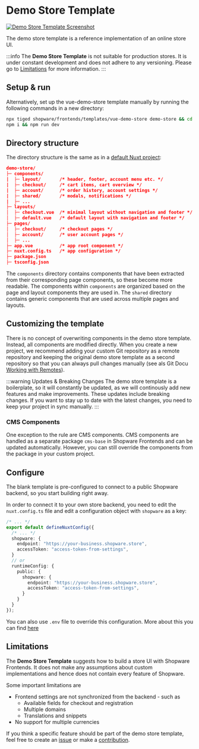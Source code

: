 <script setup>
import stackblitzIcon from '../../.assets/framework-icons/stackblitz.png';
</script>

# Demo Store Template

<a href="https://frontends-demo.vercel.app/" target="_blank"><img src="../../.assets/demo-store-template.jpg" alt="Demo Store Template Screenshot" class="border-1px border-#eeeeee rounded-md shadow-md my-8 hover:shadow-2xl hover:scale-105 transition duration-200" /></a>

The demo store template is a reference implementation of an online store UI.

:::info
The **Demo Store Template** is not suitable for production stores. It is under constant development and does not adhere to any versioning. Please go to [Limitations](#limitations) for more information.
:::

## Setup & run

<PageRef target="blank" title="Run on Stackblitz" page="https://stackblitz.com/github/shopware/frontends/tree/main/templates/vue-demo-store" sub="Open the Demo Store Template with our browser IDE in a new window" :icon="stackblitzIcon" />

Alternatively, set up the vue-demo-store template manually by running the following commands in a new directory:

```bash
npx tiged shopware/frontends/templates/vue-demo-store demo-store && cd demo-store
npm i && npm run dev
```

## Directory structure

The directory structure is the same as in a [default Nuxt project](https://nuxtjs.org/docs/get-started/directory-structure/):

```json
demo-store/
├─ components/
|  ├─ layout/       /* header, footer, account menu etc. */
|  ├─ checkout/     /* cart items, cart overview */
|  ├─ account/      /* order history, account settings */
|  ├─ shared/       /* modals, notifications */
|  ├─ ...
├─ layouts/
│  ├─ checkout.vue  /* minimal layout without navigation and footer */
│  ├─ default.vue   /* default layout with navigation and footer */
├─ pages/
│  ├─ checkout/     /* checkout pages */
│  ├─ account/      /* user account pages */
│  ├─ ...
├─ app.vue          /* app root component */
├─ nuxt.config.ts   /* app configuration */
├─ package.json
├─ tsconfig.json
```

The `components` directory contains components that have been extracted from their corresponding page components, so these become more readable. The components within `components` are organized based on the page and layout components they are used in. The `shared` directory contains generic components that are used across multiple pages and layouts.

## Customizing the template

There is no concept of overwriting components in the demo store template. Instead, all components are modified directly. When you create a new project, we recommend adding your custom Git repository as a remote repository and keeping the original demo store template as a second repository so that you can always pull changes manually (see als Git Docu [Working with Remotes](https://git-scm.com/book/en/v2/Git-Basics-Working-with-Remotes)).

:::warning Updates & Breaking Changes
The demo store template is a boilerplate, so it will constantly be updated, as we will continously add new features and make improvements. These updates include breaking changes. If you want to stay up to date with the latest changes, you need to keep your project in sync manually.
:::

### CMS Components

One exception to the rule are CMS components. CMS components are handled as a separate package `cms-base` in Shopware Frontends and can be updated automatically. However, you can still override the components from the package in your custom project.

<PageRef page="./../../framework/shopping-experiences.html" title="Customize CMS Components" sub="Override CMS components using the cms-base package" />

## Configure

The blank template is pre-configured to connect to a public Shopware backend, so you start building right away.

In order to connect it to your own store backend, you need to edit the `nuxt.config.ts` file and edit a configuration object with `shopware` as a key:

```ts
/* ... */
export default defineNuxtConfig({
  /* ... */
  shopware: {
    endpoint: "https://your-business.shopware.store",
    accessToken: "access-token-from-settings",
  }
  // or
  runtimeConfig: {
    public: {
      shopware: {
        endpoint: "https://your-business.shopware.store",
        accessToken: "access-token-from-settings",
      }
    }
  }
});
```

You can also use `.env` file to override this configuration. More about this you can find [here](https://nuxt.com/docs/guide/going-further/runtime-config#environment-variables)

## Limitations

The **Demo Store Template** suggests how to build a store UI with Shopware Frontends. It does not make any assumptions about custom implementations and hence does not contain every feature of Shopware.

Some important limitations are

- Frontend settings are not synchronized from the backend - such as
  - Available fields for checkout and registration
  - Multiple domains
  - Translations and snippets
- No support for multiple currencies

If you think a specific feature should be part of the demo store template, feel free to create an [issue](https://github.com/shopware/frontends/issues/new) or make a [contribution](https://github.com/shopware/frontends/pulls).
